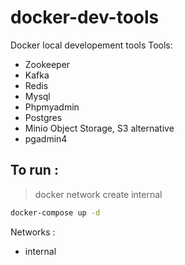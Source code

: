 # docker-dev-tools
Docker local developement tools
Tools:
 - Zookeeper
 - Kafka
 - Redis
 - Mysql
 - Phpmyadmin
 - Postgres
 - Minio Object Storage, S3 alternative
 - pgadmin4

## To run :
> docker network create internal

```sh
docker-compose up -d

```

Networks :
 - internal
